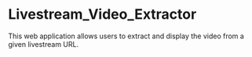 # Livestream_Video_Extractor
This web application allows users to extract and display the video from a given livestream URL. 
